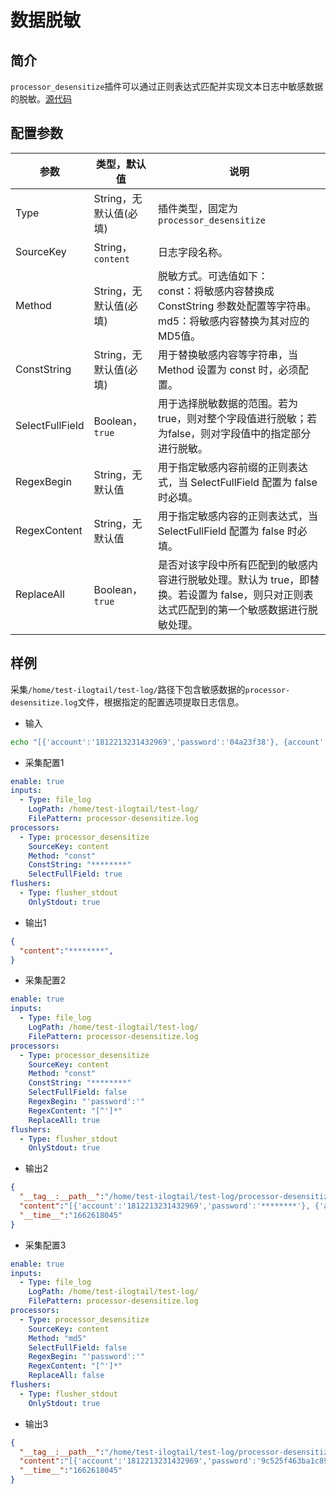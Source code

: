# 数据脱敏

## 简介

`processor_desensitize`插件可以通过正则表达式匹配并实现文本日志中敏感数据的脱敏。[源代码](https://github.com/alibaba/ilogtail/tree/main/plugins/processor/processor_desensitize.go)

## 配置参数

| 参数 | 类型，默认值 | 说明 |
| - | - | - |
| Type                  | String，无默认值(必填) | 插件类型，固定为`processor_desensitize` |
| SourceKey             | String，`content`    | 日志字段名称。 |
| Method                | String，无默认值(必填) | 脱敏方式。可选值如下：<br>const：将敏感内容替换成 ConstString 参数处配置等字符串。<br>md5：将敏感内容替换为其对应的MD5值。 |
| ConstString           | String，无默认值(必填) | 用于替换敏感内容等字符串，当 Method 设置为 const 时，必须配置。 |
| SelectFullField       | Boolean，`true`      | 用于选择脱敏数据的范围。若为true，则对整个字段值进行脱敏；若为false，则对字段值中的指定部分进行脱敏。 |
| RegexBegin            | String，无默认值      | 用于指定敏感内容前缀的正则表达式，当 SelectFullField 配置为 false 时必填。 |
| RegexContent          | String，无默认值      | 用于指定敏感内容的正则表达式，当 SelectFullField 配置为 false 时必填。|
| ReplaceAll            | Boolean，`true`      | 是否对该字段中所有匹配到的敏感内容进行脱敏处理。默认为 true，即替换。若设置为 false，则只对正则表达式匹配到的第一个敏感数据进行脱敏处理。|

## 样例

采集`/home/test-ilogtail/test-log/`路径下包含敏感数据的`processor-desensitize.log`文件，根据指定的配置选项提取日志信息。

* 输入
  
```bash
echo "[{'account':'1812213231432969','password':'04a23f38'}, {account':'1812213685634','password':'123a'}]" >> /home/test-ilogtail/test-log/processor-desensitize.log
```

* 采集配置1

```yaml
enable: true
inputs:
  - Type: file_log
    LogPath: /home/test-ilogtail/test-log/
    FilePattern: processor-desensitize.log
processors:
  - Type: processor_desensitize
    SourceKey: content
    Method: "const"
    ConstString: "********"
    SelectFullField: true
flushers:
  - Type: flusher_stdout
    OnlyStdout: true
```

* 输出1

```json
{
  "content":"********",
}
```

* 采集配置2

```yaml
enable: true
inputs:
  - Type: file_log
    LogPath: /home/test-ilogtail/test-log/
    FilePattern: processor-desensitize.log
processors:
  - Type: processor_desensitize
    SourceKey: content
    Method: "const"
    ConstString: "********"
    SelectFullField: false
    RegexBegin: "'password':'"
    RegexContent: "[^']*"
    ReplaceAll: true
flushers:
  - Type: flusher_stdout
    OnlyStdout: true
```

* 输出2

```json
{
  "__tag__:__path__":"/home/test-ilogtail/test-log/processor-desensitize.log",
  "content":"[{'account':'1812213231432969','password':'********'}, {'account':'1812213685634','password':'********'}]",
  "__time__":"1662618045"
}
```

* 采集配置3

```yaml
enable: true
inputs:
  - Type: file_log
    LogPath: /home/test-ilogtail/test-log/
    FilePattern: processor-desensitize.log
processors:
  - Type: processor_desensitize
    SourceKey: content
    Method: "md5"
    SelectFullField: false
    RegexBegin: "'password':'"
    RegexContent: "[^']*"
    ReplaceAll: false
flushers:
  - Type: flusher_stdout
    OnlyStdout: true
```

* 输出3

```json
{
  "__tag__:__path__":"/home/test-ilogtail/test-log/processor-desensitize.log",
  "content":"[{'account':'1812213231432969','password':'9c525f463ba1c89d6badcd78b2b7bd79'}, {'account':'1812213685634','password':'123a'}]",
  "__time__":"1662618045"
}
```

